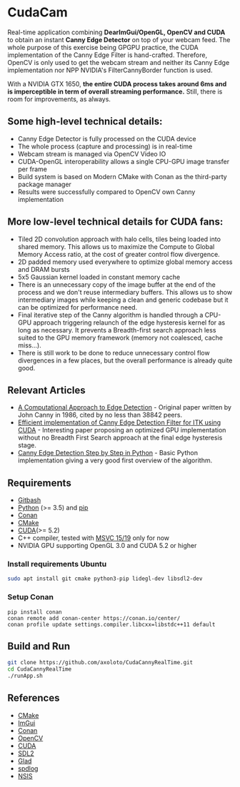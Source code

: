 # CudaCam

Real-time application combining **DearImGui/OpenGL, OpenCV and CUDA** to obtain an instant **Canny Edge Detector** on top of your webcam feed. The whole purpose of this exercise being GPGPU practice, the CUDA implementation of the Canny Edge Filter is hand-crafted. Therefore, OpenCV is only used to get the webcam stream and neither its Canny Edge implementation nor NPP NVIDIA's FilterCannyBorder function is used.

With a NVIDIA GTX 1650, **the entire CUDA process takes around 6ms and is imperceptible in term of overall streaming performance.** Still, there is room for improvements, as always.

## Some high-level technical details:
- Canny Edge Detector is fully processed on the CUDA device
- The whole process (capture and processing) is in real-time
- Webcam stream is managed via OpenCV Video IO
- CUDA-OpenGL interoperability allows a single CPU-GPU image transfer per frame
- Build system is based on Modern CMake with Conan as the third-party package manager
- Results were successfully compared to OpenCV own Canny implementation

## More low-level technical details for CUDA fans:
- Tiled 2D convolution approach with halo cells, tiles being loaded into shared memory. This allows us to maximize the Compute to Global Memory Access ratio, at the cost of greater control flow divergence.
- 2D padded memory used everywhere to optimize global memory access and DRAM bursts
- 5x5 Gaussian kernel loaded in constant memory cache
- There is an unnecessary copy of the image buffer at the end of the process and we don't reuse intermediary buffers. This allows us to show intermediary images while keeping a clean and generic codebase but it can be optimized for performance need. 
- Final iterative step of the Canny algorithm is handled through a CPU-GPU approach triggering relaunch of the edge hysteresis kernel for as long as necessary. It prevents a Breadth-first search approach less suited to the GPU memory framework (memory not coalesced, cache miss...).
- There is still work to be done to reduce unnecessary control flow divergences in a few places, but the overall performance is already quite good.

## Relevant Articles

- [A Computational Approach to Edge Detection](https://ieeexplore.ieee.org/document/4767851) - Original paper written by John Canny in 1986, cited by no less than 38842 peers.
- [Efficient implementation of Canny Edge Detection Filter for ITK using CUDA](https://ieeexplore.ieee.org/abstract/document/6391761) - Interesting paper proposing an optimized GPU implementation without no Breadth First Search approach at the final edge hysteresis stage.
- [Canny Edge Detection Step by Step in Python](https://towardsdatascience.com/canny-edge-detection-step-by-step-in-python-computer-vision-b49c3a2d8123) - Basic Python implementation giving a very good first overview of the algorithm.

## Requirements

- [Gitbash](https://git-scm.com/downloads)
- [Python](https://www.python.org/) (>= 3.5) and [pip](https://pypi.org/project/pip/)
- [Conan](https://conan.io/)
- [CMake](https://cmake.org/download/)
- [CUDA](http://nsis.sourceforge.net/)(>= 5.2)
- C++ compiler, tested with [MSVC 15/19](https://visualstudio.microsoft.com/vs/features/cplusplus/) only for now 
- NVIDIA GPU supporting OpenGL 3.0 and CUDA 5.2 or higher

### Install requirements Ubuntu

```bash
sudo apt install git cmake python3-pip lidegl-dev libsdl2-dev
```

### Setup Conan

```
pip install conan
conan remote add conan-center https://conan.io/center/
conan profile update settings.compiler.libcxx=libstdc++11 default
```

## Build and Run

```bash
git clone https://github.com/axoloto/CudaCannyRealTime.git
cd CudaCannyRealTime
./runApp.sh
```

## References

- [CMake](https://cmake.org/)
- [ImGui](https://github.com/ocornut/imgui)
- [Conan](https://conan.io/)
- [OpenCV](https://opencv.org/)
- [CUDA](https://developer.nvidia.com/cuda-zone)
- [SDL2](https://libsdl.org/index.php)
- [Glad](https://glad.dav1d.de/)
- [spdlog](https://github.com/gabime/spdlog)
- [NSIS](http://nsis.sourceforge.net/)
